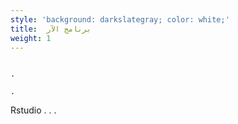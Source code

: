 ```yaml
---
style: 'background: darkslategray; color: white;'
title:  برنامج الآر
weight: 1
---
```


                                                                                                                            .
                                                                                                                            .               
 Rstudio                                                                                                                    .
                                                                                                                            .
                                                                                                                            .
                                                                                                                            
